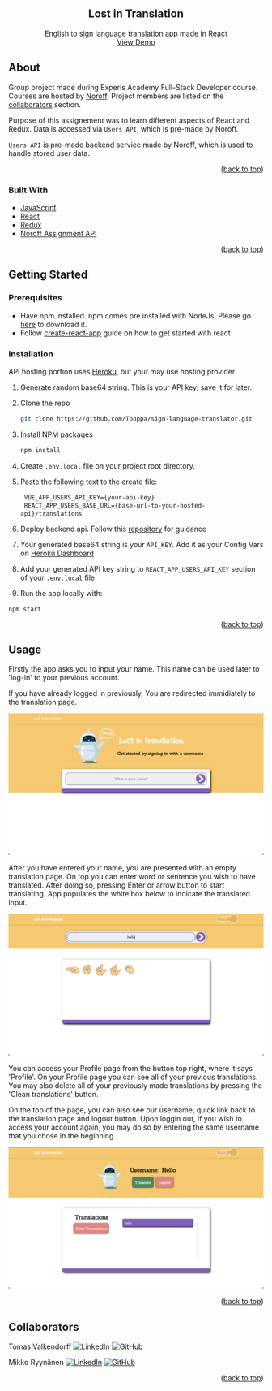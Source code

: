<div id='top'></div>

<!-- PROJECT LOGO -->
<br />
<div align="center">
<h2 align="center">Lost in Translation</h2>
  <p align="center">
    English to sign language translation app made in React
    <br />
    <a href="https://super-sign-language-translator.herokuapp.com">View Demo</a>
  </p>
</div>

<!-- ABOUT THE PROJECT -->

## About

Group project made during Experis Academy Full-Stack Developer course. Courses are hosted by [Noroff](https://www.noroff.no/en/). Project members are listed on the <a href="#collaborators">collaborators</a> section.

Purpose of this assignement was to learn different aspects of React and Redux. Data is accessed via `Users API`, which is pre-made by Noroff.

`Users API` is pre-made backend service made by Noroff, which is used to handle stored user data. 


<p align="right">(<a href="#top">back to top</a>)</p>

### Built With

- [JavaScript](https://javascript.com/)
- [React](https://reactjs.org)
- [Redux](https://redux.js.org)
- [Noroff Assignment API](https://github.com/dewald-els/noroff-assignment-api/blob/master/docs/lost-in-translation.md)

<p align="right">(<a href="#top">back to top</a>)</p>


<!-- GETTING STARTED -->

## Getting Started

### Prerequisites

- Have npm installed. npm comes pre installed with NodeJs, Please go [here](https://nodejs.org/en/download/) to download it. 
- Follow [create-react-app](https://reactjs.org/docs/create-a-new-react-app.html) guide on how to get started with react


### Installation

API hosting portion uses [Heroku](https://heroku.com), but your may use hosting provider 

1. Generate random base64 string. This is your API key, save it for later. 

2. Clone the repo
   ```sh
   git clone https://github.com/Tooppa/sign-language-translator.git
   ```
3. Install NPM packages
   ```sh
   npm install
   ```
4. Create `.env.local` file on your project root directory.

5. Paste the following text to the create file:
   ```
    VUE_APP_USERS_API_KEY={your-api-key}
    REACT_APP_USERS_BASE_URL={base-url-to-your-hosted-api}/translations
   ```
6. Deploy backend api. Follow this [repository](https://github.com/dewald-els/noroff-assignment-api) for guidance
7. Your generated base64 string is your `API_KEY`. Add it as your Config Vars on [Heroku Dashboard](https://dashboard.heroku.com) 
8. Add your generated API key string to `REACT_APP_USERS_API_KEY` section of your `.env.local` file
9. Run the app locally with:
```
npm start
```


<p align="right">(<a href="#top">back to top</a>)</p>


<!-- USAGE EXAMPLES -->
## Usage


Firstly the app asks you to input your name. This name can be used later to 'log-in' to your previous account. 

If you have already logged in previously, You are redirected immidiately to the translation page.

![screenshot-login]

After you have entered your name, you are presented with an empty translation page. On top you can enter word or sentence you wish to have translated. After doing so, pressing Enter or arrow button to start translating. App populates the white box below to indicate the translated input.

![screenshot-translation]

You can access your Profile page from the button top right, where it says 'Profile'. On your Profile page you can see all of your previous translations. You may also delete all of your previously made translations by pressing the 'Clean translations' button. 

On the top of the page, you can also see our username, quick link back to the translation page and logout button. Upon loggin out, if you wish to access your account again, you may do so by entering the same username that you chose in the beginning.

![screenshot-profile]


<p align="right">(<a href="#top">back to top</a>)</p>


<!-- CONTACT -->
## Collaborators

<div id='collaborators'></div>

Tomas Valkendorff
[![LinkedIn][linkedin-shield]][linkedin-url-tomas] [![GitHub][github-badge]][github-url-tomas]

Mikko Ryynänen
[![LinkedIn][linkedin-shield]][linkedin-url-mikko] [![GitHub][github-badge]][github-url-mikko]

<p align="right">(<a href="#top">back to top</a>)</p>


<!-- MARKDOWN LINKS & IMAGES -->
[linkedin-shield]: https://img.shields.io/badge/-LinkedIn-black.svg?style=for-the-badge&logo=linkedin&colorB=555
[github-badge]: https://img.shields.io/badge/github-%23121011.svg?style=for-the-badge&logo=github&logoColor=white
[linkedin-url-tomas]: https://www.linkedin.com/in/tomasvalkendorff/
[linkedin-url-mikko]: https://www.linkedin.com/in/mikko-ryynanen
[github-url-tomas]: https://github.com/Tooppa
[github-url-mikko]: https://github.com/mikkoryynanen
[screenshot-login]: screenshots/screenshot-login.png
[screenshot-profile]: screenshots/screenshot-profile.png
[screenshot-translation]: screenshots/screenshot-translation.png